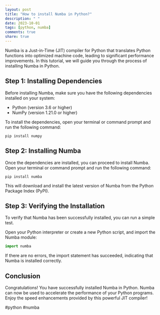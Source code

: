 ```yaml
---
layout: post
title: "How to install Numba in Python?"
description: " "
date: 2023-10-01
tags: [python, numba]
comments: true
share: true
---
```


Numba is a Just-in-Time (JIT) compiler for Python that translates Python functions into optimized machine code, leading to significant performance improvements. In this tutorial, we will guide you through the process of installing Numba in Python.

## Step 1: Installing Dependencies
Before installing Numba, make sure you have the following dependencies installed on your system:

* Python (version 3.6 or higher)
* NumPy (version 1.21.0 or higher)

To install the dependencies, open your terminal or command prompt and run the following command:

```shell
pip install numpy
```

## Step 2: Installing Numba
Once the dependencies are installed, you can proceed to install Numba. Open your terminal or command prompt and run the following command:

```shell
pip install numba
```

This will download and install the latest version of Numba from the Python Package Index (PyPI).

## Step 3: Verifying the Installation
To verify that Numba has been successfully installed, you can run a simple test.

Open your Python interpreter or create a new Python script, and import the Numba module:

```python
import numba
```

If there are no errors, the import statement has succeeded, indicating that Numba is installed correctly.

## Conclusion
Congratulations! You have successfully installed Numba in Python. Numba can now be used to accelerate the performance of your Python programs. Enjoy the speed enhancements provided by this powerful JIT compiler!

#python #numba